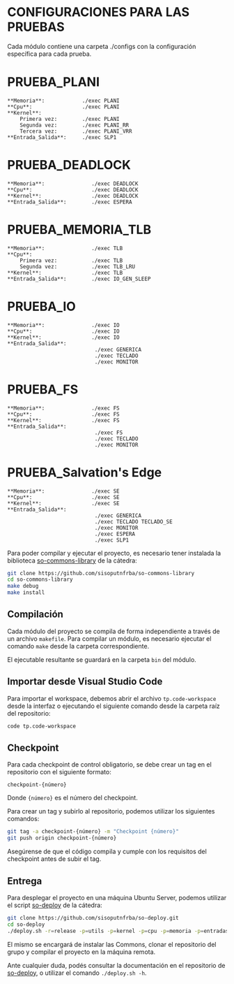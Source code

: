 # CONFIGURACIONES PARA LAS PRUEBAS

Cada módulo contiene una carpeta ./configs con la configuración específica para cada prueba.


# PRUEBA_PLANI #

    **Memoria**:            ./exec PLANI
    **Cpu**:                ./exec PLANI
    **Kernel**: 
        Primera vez:        ./exec PLANI
        Segunda vez:        ./exec PLANI_RR
        Tercera vez:        ./exec PLANI_VRR
    **Entrada_Salida**:     ./exec SLP1 


# PRUEBA_DEADLOCK #

    **Memoria**:               ./exec DEADLOCK
    **Cpu**:                   ./exec DEADLOCK
    **Kernel**:                ./exec DEADLOCK      
    **Entrada_Salida**:        ./exec ESPERA 

# PRUEBA_MEMORIA_TLB #

    **Memoria**:               ./exec TLB
    **Cpu**:                 
        Primera vez:           ./exec TLB
        Segunda vez:           ./exec TLB_LRU
    **Kernel**:                ./exec TLB      
    **Entrada_Salida**:        ./exec IO_GEN_SLEEP 


# PRUEBA_IO #

    **Memoria**:               ./exec IO
    **Cpu**:                   ./exec IO
    **Kernel**:                ./exec IO      
    **Entrada_Salida**:        
                                ./exec GENERICA
                                ./exec TECLADO
                                ./exec MONITOR

# PRUEBA_FS #

    **Memoria**:               ./exec FS
    **Cpu**:                   ./exec FS
    **Kernel**:                ./exec FS      
    **Entrada_Salida**:        
                                ./exec FS
                                ./exec TECLADO
                                ./exec MONITOR


# PRUEBA_Salvation's Edge #

    **Memoria**:               ./exec SE
    **Cpu**:                   ./exec SE
    **Kernel**:                ./exec SE      
    **Entrada_Salida**:        
                                ./exec GENERICA
                                ./exec TECLADO TECLADO_SE
                                ./exec MONITOR
                                ./exec ESPERA
                                ./exec SLP1


Para poder compilar y ejecutar el proyecto, es necesario tener instalada la
biblioteca [so-commons-library] de la cátedra:

```bash
git clone https://github.com/sisoputnfrba/so-commons-library
cd so-commons-library
make debug
make install
```

## Compilación

Cada módulo del proyecto se compila de forma independiente a través de un
archivo `makefile`. Para compilar un módulo, es necesario ejecutar el comando
`make` desde la carpeta correspondiente.

El ejecutable resultante se guardará en la carpeta `bin` del módulo.

## Importar desde Visual Studio Code

Para importar el workspace, debemos abrir el archivo `tp.code-workspace` desde
la interfaz o ejecutando el siguiente comando desde la carpeta raíz del
repositorio:

```bash
code tp.code-workspace
```

## Checkpoint

Para cada checkpoint de control obligatorio, se debe crear un tag en el
repositorio con el siguiente formato:

```
checkpoint-{número}
```

Donde `{número}` es el número del checkpoint.

Para crear un tag y subirlo al repositorio, podemos utilizar los siguientes
comandos:

```bash
git tag -a checkpoint-{número} -m "Checkpoint {número}"
git push origin checkpoint-{número}
```

Asegúrense de que el código compila y cumple con los requisitos del checkpoint
antes de subir el tag.

## Entrega

Para desplegar el proyecto en una máquina Ubuntu Server, podemos utilizar el
script [so-deploy] de la cátedra:

```bash
git clone https://github.com/sisoputnfrba/so-deploy.git
cd so-deploy
./deploy.sh -r=release -p=utils -p=kernel -p=cpu -p=memoria -p=entradasalida "tp-{año}-{cuatri}-{grupo}"
```

El mismo se encargará de instalar las Commons, clonar el repositorio del grupo
y compilar el proyecto en la máquina remota.

Ante cualquier duda, podés consultar la documentación en el repositorio de
[so-deploy], o utilizar el comando `./deploy.sh -h`.

[so-commons-library]: https://github.com/sisoputnfrba/so-commons-library
[so-deploy]: https://github.com/sisoputnfrba/so-deploy
